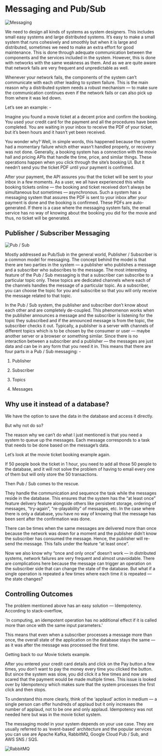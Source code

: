 # Messaging and Pub/Sub

![Messaging](https://miro.medium.com/max/720/1*961yqzyZNWnjV-LoKBU3jg.jpeg)

We need to design all kinds of systems as system designers. This includes small easy systems and large distributed systems. It’s easy to make a small system that runs cohesively and smoothly but when it is large and distributed, sometimes we need to make an extra effort for good maintenance. This is done through adequate communication between the components and the services included in the system. However, this is done with networks with the same weakness as them. And as we are quite aware that network fails are very frequent and unpredictable as well.

Whenever your network fails, the components of the system can’t communicate with each other leading to system failure. This is the main reason why a distributed system needs a robust mechanism — to make sure the communication continues even if the network fails or can also pick up from where it was led down.

Let’s see an example: -

Imagine you found a movie ticket at a decent price and confirm the booking. You used your credit card for the payment and all the procedures have been completed. You are waiting in your inbox to receive the PDF of your ticket, but it’s been hours and it hasn’t yet been received.

You wonder why? Well, in simple words, this happened because the system had a momentary failure which either wasn’t handled properly, or recovery was not done. Generally, a booking system has a connection with the movie hall and pricing APIs that handle the time, price, and similar things. These operations happen when you click through the site’s booking UI. But it needn’t send you the ticket PDF until your payment is confirmed.

After your payment, the API assures you that the ticket will be sent to your inbox in a few moments. As a user, we all have experienced this while booking tickets online — the booking and ticket received don’t always be simultaneous but sometimes — asynchronous. Such a system has a messaging system that assures the PDF is sent to your inbox after your payment is done and the booking is confirmed. These PDFs are auto-generated. If there is a case where the messaging system fails, the email service has no way of knowing about the booking you did for the movie and thus, no ticket will be generated.

## Publisher / Subscriber Messaging

![Pub / Sub](https://miro.medium.com/max/720/1*R3mDIjiajAE55cTFVPXViA.jpeg)

Mostly addressed as Pub/Sub in the general world, Publisher / Subscriber is a common model for messaging. The concept behind the model is that there are two parties in the system — a publisher who publishes a message and a subscriber who subscribes to the message. The most interesting feature of the Pub / Sub messaging is that a subscriber can subscribe to a particular topic only. These topics are dedicated channels where each of the channels handles the message of a particular topic. As a subscriber, you can choose the topic for you and subscribe so that you will only receive the message related to that topic.

In the Pub / Sub system, the publisher and subscriber don’t know about each other and are completely de-coupled. This phenomenon works when the publisher announces a message and the subscriber is listening for the topic they subscribed and if the announced message is from the topic, the subscriber checks it out. Typically, a publisher is a server with channels of different topics which is to be chosen by the consumer or user — maybe another server or a browser or something similar. Since there is no interaction between a subscriber and a publisher — the messages are just data and can be in any form that you need it in. This means that there are four parts in a Pub / Sub messaging: -

1. Publisher

2. Subscriber

3. Topics

4. Messages

## Why use it instead of a database?

We have the option to save the data in the database and access it directly.

But why not do so?

The reason why we can’t do what I just mentioned is that you need a system to queue up the messages. Each message corresponds to a task that needs to be done based on the message’s data.

Let’s look at the movie ticket booking example again.

If 50 people book the ticket in 1 hour, you need to add all those 50 people to the database, and it will not solve the problem of having to email every one of them but will only store the 50 transactions.

Then Pub / Sub comes to the rescue.

They handle the communication and sequence the task while the messages reside in the database. This ensures that the system has the “at least once” feature delivery feature alongside others like persistent storage, ordering of messages, “try-again”, “re-playability” of messages, etc. In the case where there is only a database, you have no way of knowing that the message has been sent after the confirmation was done.

There can be times when the same messages are delivered more than once because the network was down for a moment and the publisher didn’t know the subscriber has consumed the message. Hence, the publisher will re-send the message. This falls under the feature “at least once”.

Now we also know why “once and only once” doesn’t work — in distributed systems, network failures are very frequent and almost unavoidable. There are complications here because the message can trigger an operation on the subscriber side that can change the state of the database. But what if a single operation is repeated a few times where each time it is repeated — the state changes?

## Controlling Outcomes

The problem mentioned above has an easy solution — Idempotency. According to stack-overflow,

`In computing, an idempotent operation has no additional effect if it is called more than once with the same input parameters.'

This means that even when a subscriber processes a message more than once, the overall state of the application on the database stays the same — as it was after the message was processed the first time.

Getting back to our Movie tickets example.

After you entered your credit card details and click on the Pay button a few times, you don’t want to pay the money every time you clicked the button. But since the system was slow, you did click it a few times and now are scared that the payment would be made multiple times. This issue is looked over by Idempotency which makes sure that the system processes the first click and then stops.

To understand this more clearly, think of the ‘applaud’ action in medium — a single person can offer hundreds of applaud but it only increases the number of applaud, not to be one and only applaud. Idempotency was not needed here but was in the movie ticket system.

The messaging model in your system depends on your use case. They are usually referred to as ‘event-based’ architecture and the popular services you can use are Apache Kafka, RabbitMQ, Google Cloud Pub / Sub, and AWS SNS / SQS.

![RabbitMQ](https://miro.medium.com/max/720/1*k1WShD1Zh49sBYw3E5kkkQ.jpeg)